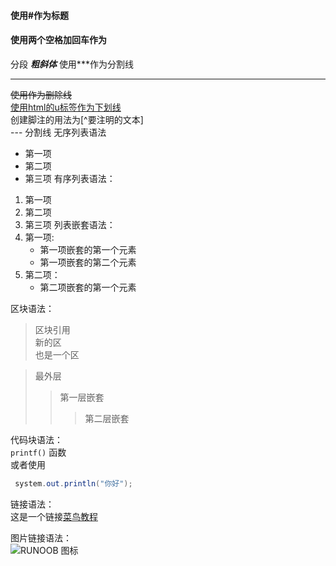 #### 使用#作为标题  
#### 使用两个空格加回车作为  
分段
***粗斜体***
使用***作为分割线
***
~~使用作为删除线~~  
<u>使用html的u标签作为下划线</u>  
创建脚注的用法为[^要注明的文本]   
--- 分割线
无序列表语法  
* 第一项 
* 第二项 
* 第三项
有序列表语法：
1. 第一项
2. 第二项
3. 第三项
列表嵌套语法：
1. 第一项:
   - 第一项嵌套的第一个元素
   - 第一项嵌套的第二个元素
2. 第二项：
   - 第二项嵌套的第一个元素   

区块语法：
> 区块引用  
> 新的区  
> 也是一个区

> 最外层  
>> 第一层嵌套
>>> 第二层嵌套  

代码块语法：   
`printf()` 函数   
或者使用   
```java
 system.out.println("你好");
```   
链接语法：   
这是一个链接[菜鸟教程](https://www.runoob.com/markdown/md-link.html)   

图片链接语法：   
![RUNOOB 图标](http://static.runoob.com/images/runoob-logo.png)

